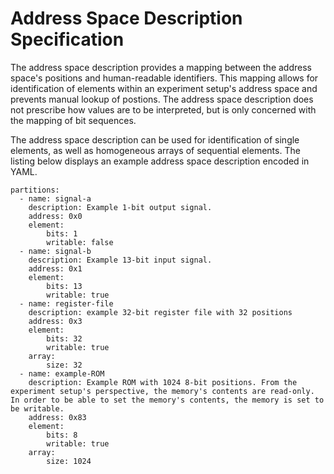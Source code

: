 # Address Space Description Specification

The address space description provides a mapping between the address space's positions and human-readable identifiers. This mapping allows for identification of elements within an experiment setup's address space and prevents manual lookup of postions. The address space description does not prescribe how values are to be interpreted, but is only concerned with the mapping of bit sequences. 

The address space description can be used for identification of single elements, as well as homogeneous arrays of sequential elements. The listing below displays an example address space description encoded in YAML. 

```
partitions: 
  - name: signal-a
    description: Example 1-bit output signal.
    address: 0x0
    element: 
        bits: 1
        writable: false
  - name: signal-b
    description: Example 13-bit input signal.
    address: 0x1
    element:
        bits: 13
        writable: true
  - name: register-file
    description: example 32-bit register file with 32 positions
    address: 0x3
    element:
        bits: 32
        writable: true
    array:
        size: 32
  - name: example-ROM
    description: Example ROM with 1024 8-bit positions. From the experiment setup's perspective, the memory's contents are read-only. In order to be able to set the memory's contents, the memory is set to be writable. 
    address: 0x83
    element:
        bits: 8
        writable: true
    array: 
        size: 1024
        
```
